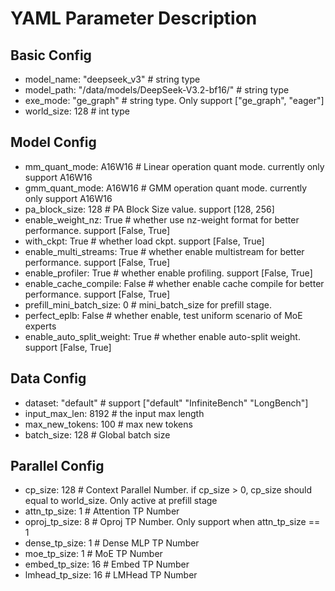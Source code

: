 # YAML Parameter Description

## Basic Config
- model_name: "deepseek_v3"                         # string type
- model_path: "/data/models/DeepSeek-V3.2-bf16/"    # string type
- exe_mode: "ge_graph"                              # string type. Only support ["ge_graph", "eager"]
- world_size: 128                                   # int type

## Model Config
- mm_quant_mode: A16W16           # Linear operation quant mode. currently only support A16W16
- gmm_quant_mode: A16W16          # GMM operation quant mode. currently only support A16W16
- pa_block_size: 128              # PA Block Size value. support [128, 256] 
- enable_weight_nz: True          # whether use nz-weight format for better performance. support [False, True]
- with_ckpt: True                 # whether load ckpt. support [False, True]
- enable_multi_streams: True      # whether enable multistream for better performance. support [False, True]
- enable_profiler: True           # whether enable profiling. support [False, True]
- enable_cache_compile: False     # whether enable cache compile for better performance. support [False, True]
- prefill_mini_batch_size: 0      # mini_batch_size for prefill stage. 
- perfect_eplb: False             # whether enable, test uniform scenario of MoE experts
- enable_auto_split_weight: True  # whether enable auto-split weight. support [False, True]

## Data Config
- dataset: "default"  # support ["default" "InfiniteBench" "LongBench"]
- input_max_len: 8192 # the input max length 
- max_new_tokens: 100 # max new tokens
- batch_size: 128     # Global batch size

## Parallel Config
- cp_size: 128         # Context Parallel Number. if cp_size > 0, cp_size should equal to world_size. Only active at prefill stage
- attn_tp_size: 1     # Attention TP Number
- oproj_tp_size: 8    # Oproj TP Number. Only support when attn_tp_size == 1
- dense_tp_size: 1    # Dense MLP TP Number
- moe_tp_size: 1      # MoE TP Number
- embed_tp_size: 16   # Embed TP Number
- lmhead_tp_size: 16  # LMHead TP Number
